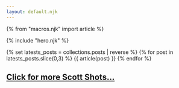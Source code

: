 ```yaml
---
layout: default.njk
---
```


{% from "macros.njk" import article %}

{% include "hero.njk" %}

<div class="container">
  <div class="row animate">
    {% set latests_posts = collections.posts | reverse %}
    {% for post in latests_posts.slice(0,3) %}
      {{ article(post) }}
    {% endfor %}
  </div>
  <h2><a href="scott-shots/">Click for more Scott Shots...</a></h2>
</div>
